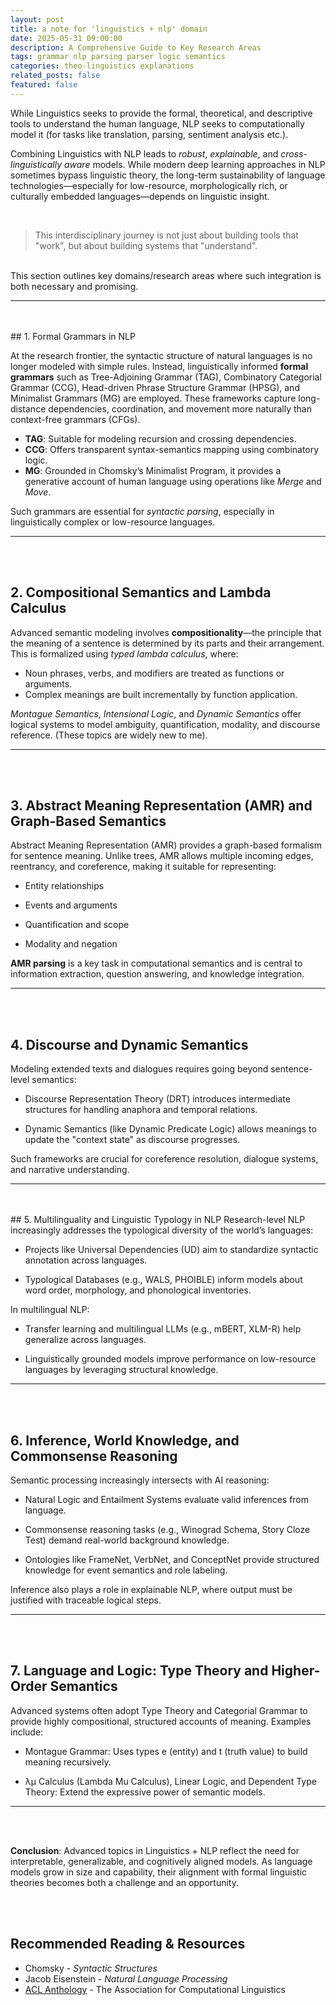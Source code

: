 ```yaml
---
layout: post
title: a note for 'linguistics + nlp' domain 
date: 2025-05-31 09:00:00
description: A Comprehensive Guide to Key Research Areas 
tags: grammar nlp parsing parser logic semantics
categories: theo-linguistics explanations
related_posts: false
featured: false
---
```


While Linguistics seeks to provide the formal, theoretical, and descriptive tools to understand the human language, NLP seeks to computationally model it (for tasks like translation, parsing, sentiment analysis etc.).

Combining Linguistics with NLP leads to *robust*, *explainable*, and *cross-linguistically aware* models. While modern deep learning approaches in NLP sometimes bypass linguistic theory, the long-term sustainability of language technologies—especially for low-resource, morphologically rich, or culturally embedded languages—depends on linguistic insight.

<br>

> This interdisciplinary journey is not just about building tools that "work", but about building systems that "understand".

<br>
This section outlines key domains/research areas where such integration is both necessary and promising.

---
<br>
<br>
## 1. Formal Grammars in NLP

At the research frontier, the syntactic structure of natural languages is no longer modeled with simple rules. Instead, linguistically informed **formal grammars** such as Tree-Adjoining Grammar (TAG), Combinatory Categorial Grammar (CCG), Head-driven Phrase Structure Grammar (HPSG), and Minimalist Grammars (MG) are employed. These frameworks capture long-distance dependencies, coordination, and movement more naturally than context-free grammars (CFGs).

- **TAG**: Suitable for modeling recursion and crossing dependencies.
- **CCG**: Offers transparent syntax-semantics mapping using combinatory logic.
- **MG**: Grounded in Chomsky’s Minimalist Program, it provides a generative account of human language using operations like *Merge* and *Move*.

Such grammars are essential for *syntactic parsing*, especially in linguistically complex or low-resource languages.

---
<br>
<br>

## 2. Compositional Semantics and Lambda Calculus

Advanced semantic modeling involves **compositionality**—the principle that the meaning of a sentence is determined by its parts and their arrangement. This is formalized using *typed lambda calculus*, where:
- Noun phrases, verbs, and modifiers are treated as functions or arguments.
- Complex meanings are built incrementally by function application.

*Montague Semantics*, *Intensional Logic*, and *Dynamic Semantics* offer logical systems to model ambiguity, quantification, modality, and discourse reference. (These topics are widely new to me).


---
<br>
<br>

## 3. Abstract Meaning Representation (AMR) and Graph-Based Semantics
Abstract Meaning Representation (AMR) provides a graph-based formalism for sentence meaning. Unlike trees, AMR allows multiple incoming edges, reentrancy, and coreference, making it suitable for representing:

* Entity relationships

* Events and arguments

* Quantification and scope

* Modality and negation

**AMR parsing** is a key task in computational semantics and is central to information extraction, question answering, and knowledge integration.

---

<br>
<br>

## 4. Discourse and Dynamic Semantics
Modeling extended texts and dialogues requires going beyond sentence-level semantics:

* Discourse Representation Theory (DRT) introduces intermediate structures for handling anaphora and temporal relations.

* Dynamic Semantics (like Dynamic Predicate Logic) allows meanings to update the "context state" as discourse progresses.

Such frameworks are crucial for coreference resolution, dialogue systems, and narrative understanding.

---

<br>
<br>
## 5. Multilinguality and Linguistic Typology in NLP
Research-level NLP increasingly addresses the typological diversity of the world’s languages:

* Projects like Universal Dependencies (UD) aim to standardize syntactic annotation across languages.

* Typological Databases (e.g., WALS, PHOIBLE) inform models about word order, morphology, and phonological inventories.

In multilingual NLP:

* Transfer learning and multilingual LLMs (e.g., mBERT, XLM-R) help generalize across languages.

* Linguistically grounded models improve performance on low-resource languages by leveraging structural knowledge.

---

<br>
<br>

## 6. Inference, World Knowledge, and Commonsense Reasoning
Semantic processing increasingly intersects with AI reasoning:

* Natural Logic and Entailment Systems evaluate valid inferences from language.

* Commonsense reasoning tasks (e.g., Winograd Schema, Story Cloze Test) demand real-world background knowledge.

* Ontologies like FrameNet, VerbNet, and ConceptNet provide structured knowledge for event semantics and role labeling.

Inference also plays a role in explainable NLP, where output must be justified with traceable logical steps.


---
<br>
<br>

## 7. Language and Logic: Type Theory and Higher-Order Semantics
Advanced systems often adopt Type Theory and Categorial Grammar to provide highly compositional, structured accounts of meaning. Examples include:

* Montague Grammar: Uses types e (entity) and t (truth value) to build meaning recursively.

* λμ Calculus (Lambda Mu Calculus), Linear Logic, and Dependent Type Theory: Extend the expressive power of semantic models.

---

<br>
<br>

**Conclusion**: Advanced topics in Linguistics + NLP reflect the need for interpretable, generalizable, and cognitively aligned models. As language models grow in size and capability, their alignment with formal linguistic theories becomes both a challenge and an opportunity.


<br>
<br>

## Recommended Reading & Resources

- Chomsky - *Syntactic Structures*
- Jacob Eisenstein - *Natural Language Processing*
- [ACL Anthology](https://aclanthology.org) - The Association for Computational Linguistics